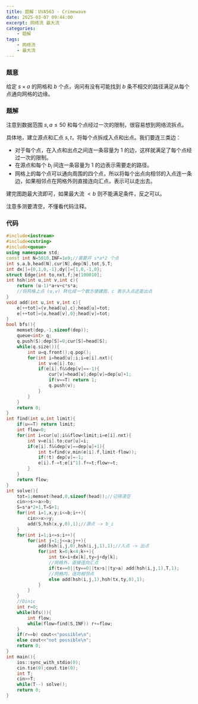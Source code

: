 ```yaml
---
title: 题解：UVA563 - Crimewave
date: 2025-03-07 09:44:00
excerpt: 网络流 最大流
categories: 
    - 题解
tags: 
    - 网络流
    - 最大流
---
```


### 题意
给定 $s\times a$ 的网格和 $b$ 个点，询问有没有可能找到 $b$ 条不相交的路径满足从每个点通向网格的边缘。

### 题解
注意到数据范围 $s,a\le 50$ 和每个点经过一次的限制，很容易想到网络流拆点。

具体地，建立源点和汇点 $s,t$，将每个点拆成入点和出点。我们要连三类边：
- 对于每个点，在入点和出点之间连一条容量为 $1$ 的边，这样就满足了每个点经过一次的限制。
- 在源点和每个 $b_i$ 间连一条容量为 $1$ 的边表示需要走的路径。
- 网格上的每个点可以通向周围的四个点，所以将每个出点向相邻的入点连一条边，如果相邻点在网格外则直接连向汇点，表示可以走出去。

建完图跑最大流即可，如果最大流 $<b$ 则不能满足条件，反之可以。

注意多测要清空，不懂看代码注释。

### 代码
```cpp
#include<iostream>
#include<cstring>
#include<queue>
using namespace std;
const int N=5010,INF=1e9;//需要开 s*a*2 个点
int s,a,b,head[N],cur[N],dep[N],tot,S,T;
int dx[]={0,1,0,-1},dy[]={1,0,-1,0};
struct Edge{int to,nxt,f;}e[100010];
int hsh(int u,int v,int c){
    return (u-1)*a+v+c*s*a;
    //将网格上点 (u,v) 转化成一个数方便建图，c 表示入点还是出点
}
void add(int u,int v,int c){
    e[++tot]={v,head[u],c};head[u]=tot;
    e[++tot]={u,head[v],0};head[v]=tot;
}
bool bfs(){
    memset(dep,-1,sizeof(dep));
    queue<int> q;
    q.push(S);dep[S]=0;cur[S]=head[S];
    while(q.size()){
        int u=q.front();q.pop();
        for(int i=head[u];i;i=e[i].nxt){
            int v=e[i].to;
            if(e[i].f&&dep[v]==-1){
                cur[v]=head[v];dep[v]=dep[u]+1;
                if(v==T) return 1;
                q.push(v);
            }
        }
    }
    return 0;
}
int find(int u,int limit){
    if(u==T) return limit;
    int flow=0;
    for(int i=cur[u];i&&flow<limit;i=e[i].nxt){
        int v=e[i].to;cur[u]=i;
        if(e[i].f&&dep[v]==dep[u]+1){
            int t=find(v,min(e[i].f,limit-flow));
            if(!t) dep[v]=-1;
            e[i].f-=t;e[i^1].f+=t;flow+=t;
        }
    }
    return flow;
}
int solve(){
    tot=1;memset(head,0,sizeof(head));//记得清空
    cin>>s>>a>>b;
    S=s*a*2+1,T=S+1;
    for(int i=1,x,y;i<=b;i++){
        cin>>x>>y;
        add(S,hsh(x,y,0),1);//源点 -> b_i
    }
    for(int i=1;i<=s;i++){
        for(int j=1;j<=a;j++){
            add(hsh(i,j,0),hsh(i,j,1),1);//入点 -> 出点
            for(int k=0;k<4;k++){
                int tx=i+dx[k],ty=j+dy[k];
                //网格外，直接连向汇点
                if(tx==0||ty==0||tx>s||ty>a) add(hsh(i,j,1),T,1);
                //网格内，连向相邻点
                else add(hsh(i,j,1),hsh(tx,ty,0),1);
            }
        }
    }
    //Dinic
    int r=0;
    while(bfs()){
        int flow;
        while(flow=find(S,INF)) r+=flow;
    }
    if(r==b) cout<<"possible\n";
    else cout<<"not possible\n";
    return 0;
}
int main(){
    ios::sync_with_stdio(0);
    cin.tie(0);cout.tie(0);	
    int T;
    cin>>T;
    while(T--) solve();
    return 0;
}
```